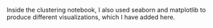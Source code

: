 Inside the clustering notebook, I also used seaborn and matplotlib to produce different visualizations, which I have added here.
